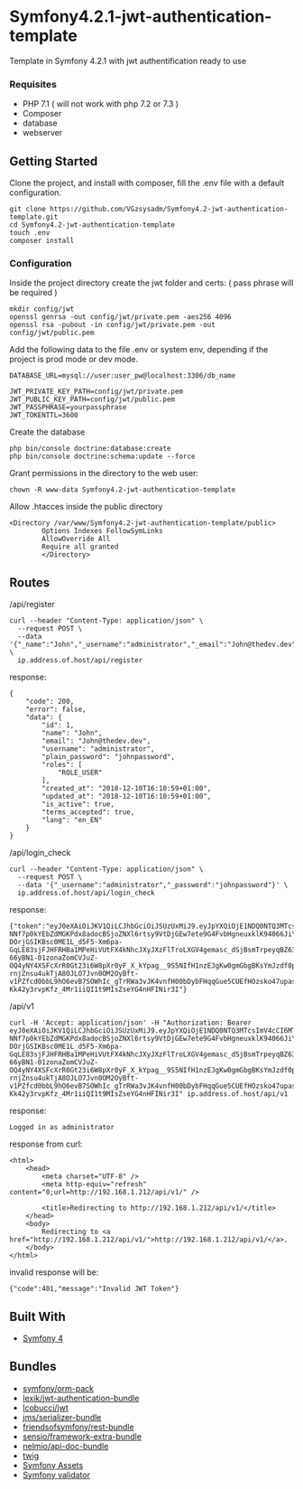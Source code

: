 # Symfony4.2.1-jwt-authentication-template

Template in Symfony 4.2.1 with jwt authentification ready to use

### Requisites

* PHP 7.1 ( will not work with php 7.2 or 7.3 )
* Composer
* database
* webserver

## Getting Started

Clone the project, and install with composer, fill the .env file with a default configuration.

```
git clone https://github.com/VGzsysadm/Symfony4.2-jwt-authentication-template.git
cd Symfony4.2-jwt-authentication-template
touch .env
composer install
```
### Configuration

Inside the project directory create the jwt folder and certs: ( pass phrase will be required )

```
mkdir config/jwt
openssl genrsa -out config/jwt/private.pem -aes256 4096
openssl rsa -pubout -in config/jwt/private.pem -out config/jwt/public.pem
```
Add the following data to the file .env or system env, depending if the project is prod mode or dev mode.

```
DATABASE_URL=mysql://user:user_pw@localhost:3306/db_name
```
```
JWT_PRIVATE_KEY_PATH=config/jwt/private.pem
JWT_PUBLIC_KEY_PATH=config/jwt/public.pem
JWT_PASSPHRASE=yourpassphrase
JWT_TOKENTTL=3600
```
Create the database

```
php bin/console doctrine:database:create
php bin/console doctrine:schema:update --force
```

Grant permissions in the directory to the web user:

```
chown -R www-data Symfony4.2-jwt-authentication-template
```
Allow .htacces inside the public directory
```
<Directory /var/www/Symfony4.2-jwt-authentication-template/public>
        Options Indexes FollowSymLinks
        AllowOverride All
        Require all granted
        </Directory>
```
## Routes
/api/register
```
curl --header "Content-Type: application/json" \
  --request POST \
  --data '{"_name":"John","_username":"administrator","_email":"John@thedev.dev","_password":"johnpassword"}' \
  ip.address.of.host/api/register
```
response:
```
{
    "code": 200,
    "error": false,
    "data": {
        "id": 1,
        "name": "John",
        "email": "John@thedev.dev",
        "username": "administrator",
        "plain_password": "johnpassword",
        "roles": [
            "ROLE_USER"
        ],
        "created_at": "2018-12-10T16:10:59+01:00",
        "updated_at": "2018-12-10T16:10:59+01:00",
        "is_active": true,
        "terms_accepted": true,
        "lang": "en_EN"
    }
}
```
/api/login_check
```
curl --header "Content-Type: application/json" \
  --request POST \
  --data '{"_username":"administrator","_password":"johnpassword"}' \
  ip.address.of.host/api/login_check
```
response:
```
{"token":"eyJ0eXAiOiJKV1QiLCJhbGciOiJSUzUxMiJ9.eyJpYXQiOjE1NDQ0NTQ3MTcsImV4cCI6MTU0NDQ1ODMxNywicm9sZXMiOlsiUk9MRV9VU0VSIl0sInVzZXJuYW1lIjoiYWRtaW5pc3RyYXRvciJ9.JLMUOJp5hXBIKwT2eO8t7A73hoDTyPfSEzX9k4VjnV44BIEedWPOz4mEK7C8vCKchV-NNf7p0kYEbZdMGKPdx8adocBSjoZNXl6rtsy9VtDjGEw7ete9G4FvbHgneuxklK94066JiYg7EEt03Zk9A4LFx1xO8o0CqR6FVY19dX-DOrjGSIKBsc0ME1L_d5F5-Xm6pa-GqLE83sjFJHFRHBa1MPeHiVUtFX4kNhcJXyJXzFlTroLXGV4gemasc_dSjBsmTrpeyqBZ63fDC9EuNsOUNdNKCXoPq-66yBN1-01zonaZomCVJuZ-OQ4yNY4XSFcXrR0Gt23i6W8pXr0yF_X_kYpag__9S5NIfH1nzEJgKw0gmGbgBKsYmJzdf0pgtXmECKF1NyV2_h4b1Zk6kgZfKZ7kzaEhFk2KtdhEvQblj_o88RXYT0LjiNznkrqX_g34UYTbwRLe7qlgY5YkGHOjySL-rnjZnsu4ukTjA8OJLO7Jvn0OM2OyBft-v1PZfcd0bbL9hO6evB7SOWhIc_gTrRWa3vJK4vnfH00bDybFHqqGue5CUEfHOzsko47upaswaJ8TUKuiSQfMycYhfdIhrBrX5qbuOvIuhwKHkjSK7tr6pb5_HubR0h6p9Fsb-Kk42y3rvpKfz_4Mr1iiQI1t9MIsZseYG4nHFINir3I"}
```
/api/v1
```
curl -H 'Accept: application/json' -H "Authorization: Bearer eyJ0eXAiOiJKV1QiLCJhbGciOiJSUzUxMiJ9.eyJpYXQiOjE1NDQ0NTQ3MTcsImV4cCI6MTU0NDQ1ODMxNywicm9sZXMiOlsiUk9MRV9VU0VSIl0sInVzZXJuYW1lIjoiYWRtaW5pc3RyYXRvciJ9.JLMUOJp5hXBIKwT2eO8t7A73hoDTyPfSEzX9k4VjnV44BIEedWPOz4mEK7C8vCKchV-NNf7p0kYEbZdMGKPdx8adocBSjoZNXl6rtsy9VtDjGEw7ete9G4FvbHgneuxklK94066JiYg7EEt03Zk9A4LFx1xO8o0CqR6FVY19dX-DOrjGSIKBsc0ME1L_d5F5-Xm6pa-GqLE83sjFJHFRHBa1MPeHiVUtFX4kNhcJXyJXzFlTroLXGV4gemasc_dSjBsmTrpeyqBZ63fDC9EuNsOUNdNKCXoPq-66yBN1-01zonaZomCVJuZ-OQ4yNY4XSFcXrR0Gt23i6W8pXr0yF_X_kYpag__9S5NIfH1nzEJgKw0gmGbgBKsYmJzdf0pgtXmECKF1NyV2_h4b1Zk6kgZfKZ7kzaEhFk2KtdhEvQblj_o88RXYT0LjiNznkrqX_g34UYTbwRLe7qlgY5YkGHOjySL-rnjZnsu4ukTjA8OJLO7Jvn0OM2OyBft-v1PZfcd0bbL9hO6evB7SOWhIc_gTrRWa3vJK4vnfH00bDybFHqqGue5CUEfHOzsko47upaswaJ8TUKuiSQfMycYhfdIhrBrX5qbuOvIuhwKHkjSK7tr6pb5_HubR0h6p9Fsb-Kk42y3rvpKfz_4Mr1iiQI1t9MIsZseYG4nHFINir3I" ip.address.of.host/api/v1
```
response:
```
Logged in as administrator
```
response from curl:
```
<html>
    <head>
        <meta charset="UTF-8" />
        <meta http-equiv="refresh" content="0;url=http://192.168.1.212/api/v1/" />

        <title>Redirecting to http://192.168.1.212/api/v1/</title>
    </head>
    <body>
        Redirecting to <a href="http://192.168.1.212/api/v1/">http://192.168.1.212/api/v1/</a>.
    </body>
</html>
```
invalid response will be:
```
{"code":401,"message":"Invalid JWT Token"}
```
## Built With

* [Symfony 4](https://symfony.com/doc/current/index.html)

## Bundles

* [symfony/orm-pack](https://github.com/symfony/orm-pack)
* [lexik/jwt-authentication-bundle](https://github.com/lexik/LexikJWTAuthenticationBundle)
* [lcobucci/jwt](https://github.com/lcobucci/jwt)
* [jms/serializer-bundle](https://github.com/schmittjoh/JMSSerializerBundle)
* [friendsofsymfony/rest-bundle](https://github.com/FriendsOfSymfony/FOSRestBundle)
* [sensio/framework-extra-bundle](https://github.com/sensiolabs/SensioFrameworkExtraBundle)
* [nelmio/api-doc-bundle](https://github.com/nelmio/NelmioApiDocBundle)
* [twig](https://github.com/twigphp/Twig)
* [Symfony Assets](https://github.com/symfony/asset)
* [Symfony validator](https://github.com/symfony/validator)



